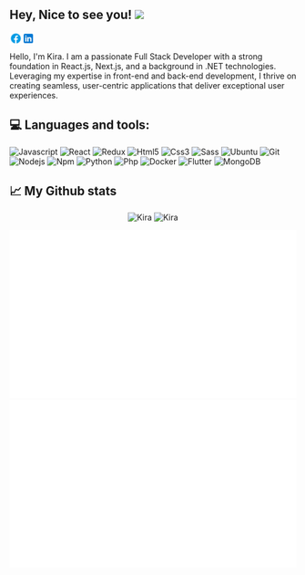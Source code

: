 ## Hey, Nice to see you! <img src="https://media.giphy.com/media/hvRJCLFzcasrR4ia7z/giphy.gif" width="25px">
<a href="https://www.facebook.com/kirauit0103">
  <img align="left" alt="Kira's Facebook" width="22px" src="https://github.com/Kira-UIT/Kira-UIT/blob/main/icons/facebook.svg" />
</a>
<a href="https://www.linkedin.com/in/kira0103/">
  <img align="left" alt="Kira's LinkedIn" width="22px" src="https://github.com/Kira-UIT/Kira-UIT/blob/main/icons/linkedin.svg" />
</a>
<br><br/>
Hello, I'm Kira. I am a passionate Full Stack Developer with a strong foundation in React.js, Next.js, and a background in .NET technologies. Leveraging my expertise in front-end and back-end development, I thrive on creating seamless, user-centric applications that deliver exceptional user experiences.

## 💻 Languages and tools:
<p>
  <img alt="Javascript" src="https://img.shields.io/badge/-Javascript-F0DB4F?style=flat-square&logo=javascript&logoColor=white" />
  <img alt="React" src="https://img.shields.io/badge/-React-45b8d8?style=flat-square&logo=react&logoColor=white" />
  <img alt="Redux" src="https://img.shields.io/badge/-Redux-764ABC?style=flat-square&logo=redux&logoColor=white" />
  <img alt="Html5" src="https://img.shields.io/badge/-HTML5-E34F26?style=flat-square&logo=html5&logoColor=white" />
  <img alt="Css3" src="https://img.shields.io/badge/-CSS3-2965F1?style=flat-square&logo=css3&logoColor=white" />
  <img alt="Sass" src="https://img.shields.io/badge/-Sass-CC6699?style=flat-square&logo=sass&logoColor=white" />
  <img alt="Ubuntu" src="https://img.shields.io/badge/-Ubuntu-E95420?style=flat-square&logo=ubuntu&logoColor=white" />
  <img alt="Git" src="https://img.shields.io/badge/-Git-F05032?style=flat-square&logo=git&logoColor=white" />
  <img alt="Nodejs" src="https://img.shields.io/badge/-Nodejs-43853d?style=flat-square&logo=Node.js&logoColor=white" />
  <img alt="Npm" src="https://img.shields.io/badge/-NPM-CB3837?style=flat-square&logo=npm&logoColor=white" />
  <img alt="Python" src="https://img.shields.io/badge/-Python-1E405D?style=flat-square&logo=python&logoColor=white" />
  <img alt="Php" src="https://img.shields.io/badge/-PHP-8892BF?style=flat-square&logo=php&logoColor=white" />
  <img alt="Docker" src="https://img.shields.io/badge/-Docker-46a2f1?style=flat-square&logo=docker&logoColor=white" />
  <img alt="Flutter" src="https://img.shields.io/badge/-Flutter-0468D7?style=flat-square&logo=flutter&logoColor=white" />
  <img alt="MongoDB" src="https://img.shields.io/badge/-MongoDB-13aa52?style=flat-square&logo=mongodb&logoColor=white" />
</p>


## 📈 My Github stats
<p align="center">
  <img src="https://github-readme-stats.vercel.app/api?username=thiennguyen0103&theme=tokyonight&show_icons=true&hide_border=true&count_private=true" alt="Kira" />
  <img src="https://github-readme-streak-stats.herokuapp.com/?user=thiennguyen0103&theme=tokyonight&hide_border=true" alt="Kira" />
<!--   <img src="https://github-readme-stats.vercel.app/api?username=thiennguyen0103&show_icons=true&theme=gotham" alt="Kira" /> -->
</p>
<p align="center">
  <img src="https://github.com/thiennguyen0103/github-stats-thiennguyen0103/blob/master/generated/overview.svg">
  <img src="https://github.com/thiennguyen0103/github-stats-thiennguyen0103/blob/master/generated/languages.svg">
</p>

<!--
**Kira-UIT/Kira-UIT** is a ✨ _special_ ✨ repository because its `README.md` (this file) appears on your GitHub profile.

Here are some ideas to get you started:

- 🔭 I’m currently working on ...
- 🌱 I’m currently learning ...
- 👯 I’m looking to collaborate on ...
- 🤔 I’m looking for help with ...
- 💬 Ask me about ...
- 📫 How to reach me: ...
- 😄 Pronouns: ...
- ⚡ Fun fact: ...
-->
